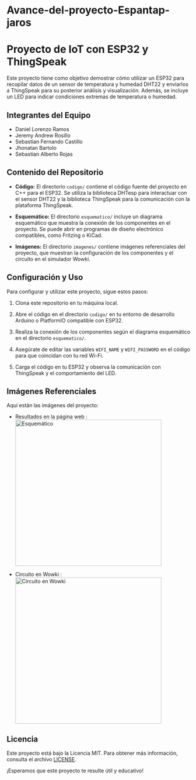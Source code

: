 # Avance-del-proyecto-Espantap-jaros
# Proyecto de IoT con ESP32 y ThingSpeak

Este proyecto tiene como objetivo demostrar cómo utilizar un ESP32 para recopilar datos de un sensor de temperatura y humedad DHT22 y enviarlos a ThingSpeak para su posterior análisis y visualización. Además, se incluye un LED para indicar condiciones extremas de temperatura o humedad.

## Integrantes del Equipo
- Daniel Lorenzo Ramos
- Jeremy Andrew Rosillo
- Sebastian Fernando Castillo
- Jhonatan Bartolo
- Sebastian Alberto Rojas

## Contenido del Repositorio

- **Código:** El directorio `codigo/` contiene el código fuente del proyecto en C++ para el ESP32. Se utiliza la biblioteca DHTesp para interactuar con el sensor DHT22 y la biblioteca ThingSpeak para la comunicación con la plataforma ThingSpeak.

- **Esquemático:** El directorio `esquematico/` incluye un diagrama esquemático que muestra la conexión de los componentes en el proyecto. Se puede abrir en programas de diseño electrónico compatibles, como Fritzing o KiCad.

- **Imágenes:** El directorio `imagenes/` contiene imágenes referenciales del proyecto, que muestran la configuración de los componentes y el circuito en el simulador Wowki.

## Configuración y Uso

Para configurar y utilizar este proyecto, sigue estos pasos:

1. Clona este repositorio en tu máquina local.

2. Abre el código en el directorio `codigo/` en tu entorno de desarrollo Arduino o PlatformIO compatible con ESP32.

3. Realiza la conexión de los componentes según el diagrama esquemático en el directorio `esquematico/`.

4. Asegúrate de editar las variables `WIFI_NAME` y `WIFI_PASSWORD` en el código para que coincidan con tu red Wi-Fi.

5. Carga el código en tu ESP32 y observa la comunicación con ThingSpeak y el comportamiento del LED.

## Imágenes Referenciales

Aquí están las imágenes del proyecto:

- Resultados en la página web :
  <img src="https://i.imgur.com/XOc8xXi.png" alt="Esquemático" width="400"/>


- Circuito en Wowki :
  <img src="https://i.imgur.com/6yxJJoV.png" alt="Circuito en Wowki" width="400"/>

  
## Licencia

Este proyecto está bajo la Licencia MIT. Para obtener más información, consulta el archivo [LICENSE](LICENSE).

¡Esperamos que este proyecto te resulte útil y educativo!
